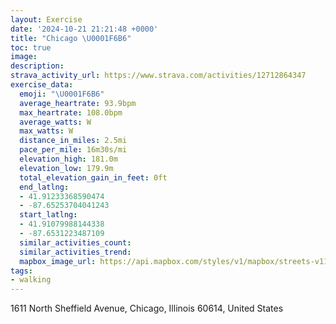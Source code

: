 ```yaml
---
layout: Exercise
date: '2024-10-21 21:21:48 +0000'
title: "Chicago \U0001F6B6"
toc: true
image:
description:
strava_activity_url: https://www.strava.com/activities/12712864347
exercise_data:
  emoji: "\U0001F6B6"
  average_heartrate: 93.9bpm
  max_heartrate: 108.0bpm
  average_watts: W
  max_watts: W
  distance_in_miles: 2.5mi
  pace_per_mile: 16m30s/mi
  elevation_high: 181.0m
  elevation_low: 179.9m
  total_elevation_gain_in_feet: 0ft
  end_latlng:
  - 41.91233368590474
  - -87.65253704041243
  start_latlng:
  - 41.91079988144338
  - -87.6531223487109
  similar_activities_count:
  similar_activities_trend:
  mapbox_image_url: https://api.mapbox.com/styles/v1/mapbox/streets-v11/static/path-5+787af2-1.0(iox~F%60p~uO%3Fm%40By%40H%5DNSRIRCpAEt%40Gf%40IHG%3FQWsDDw%40LeBFyBC_ABKNM%60%40If%40%3F%60AHPAHGDGL%5DBW%40WSqCCcEKo%40i%40i%40CI%40GhBiChDqFFQAEi%40CD%40AAPQtAmBnD_GvEgH%5Eu%40Rg%40DW%40%5BCgCEk%40Bg%40BqFGq%40IGQ%3FKGCM%3F_%40BLf%40%60ADrAC%7C%40DtCAFEB%3FJ%40%5ECt%40BvBAJK%5Ec%40x%40gBjC%7BH%60MqAdBaAfBaEnGDCMHgBlCcDjFkF%60Ic%40~%40IZGj%40O%60%40gBdCsAtB),pin-s-s+e5b22e(-87.65201,41.90981),pin-s-f+89ae00(-87.65092,41.91180999999998)/auto/800x800?access_token=pk.eyJ1Ijoiam9zaGJlY2ttYW4iLCJhIjoiY205eWR2aDd1MWZ6djJrbXc4a3M0bWZleiJ9.XiG9OWkNcZk2QzjJbxLB4A
tags:
- walking
---
```




1611 North Sheffield Avenue, Chicago, Illinois 60614, United States
